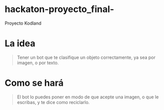 # hackaton-proyecto_final-
Proyecto Kodland

# La idea
> Tener un bot que te clasifique un objeto correctamente, ya sea por imagen, o por texto.

# Como se hará
>El bot lo puedes poner en modo de que acepte una imagen, o que le escribas, y te dice como reciclarlo.
